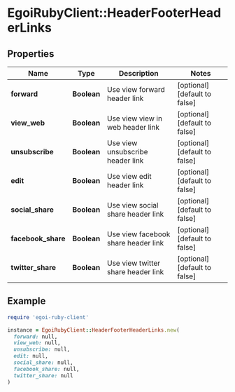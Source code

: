 # EgoiRubyClient::HeaderFooterHeaderLinks

## Properties

| Name | Type | Description | Notes |
| ---- | ---- | ----------- | ----- |
| **forward** | **Boolean** | Use view forward header link | [optional][default to false] |
| **view_web** | **Boolean** | Use view view in web header link | [optional][default to false] |
| **unsubscribe** | **Boolean** | Use view unsubscribe header link | [optional][default to false] |
| **edit** | **Boolean** | Use view edit header link | [optional][default to false] |
| **social_share** | **Boolean** | Use view social share header link | [optional][default to false] |
| **facebook_share** | **Boolean** | Use view facebook share header link | [optional][default to false] |
| **twitter_share** | **Boolean** | Use view twitter share header link | [optional][default to false] |

## Example

```ruby
require 'egoi-ruby-client'

instance = EgoiRubyClient::HeaderFooterHeaderLinks.new(
  forward: null,
  view_web: null,
  unsubscribe: null,
  edit: null,
  social_share: null,
  facebook_share: null,
  twitter_share: null
)
```

